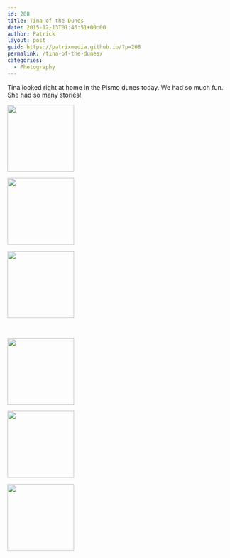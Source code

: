 ```yaml
---
id: 208
title: Tina of the Dunes
date: 2015-12-13T01:46:51+00:00
author: Patrick
layout: post
guid: https://patrixmedia.github.io/?p=208
permalink: /tina-of-the-dunes/
categories:
  - Photography
---
```

Tina looked right at home in the Pismo dunes today. We had so much fun. She had so many stories!

<div id='gallery-5' class='gallery galleryid-208 gallery-columns-3 gallery-size-thumbnail'>
  <dl class='gallery-item'>
    <dt class='gallery-icon portrait'>
      <a href='https://patrixmedia.github.io/wp-content/uploads/2015/12/tina-3.jpg'><img width="150" height="150" src="https://patrixmedia.github.io/wp-content/uploads/2015/12/tina-3-150x150.jpg" class="attachment-thumbnail size-thumbnail" alt="" srcset="https://patrixmedia.github.io/wp-content/uploads/2015/12/tina-3-150x150.jpg 150w, https://patrixmedia.github.io/wp-content/uploads/2015/12/tina-3-180x180.jpg 180w, https://patrixmedia.github.io/wp-content/uploads/2015/12/tina-3-300x300.jpg 300w" sizes="(max-width: 150px) 100vw, 150px" /></a>
    </dt>
  </dl>
  
  <dl class='gallery-item'>
    <dt class='gallery-icon portrait'>
      <a href='https://patrixmedia.github.io/wp-content/uploads/2015/12/tina-fix.jpg'><img width="150" height="150" src="https://patrixmedia.github.io/wp-content/uploads/2015/12/tina-fix-150x150.jpg" class="attachment-thumbnail size-thumbnail" alt="" srcset="https://patrixmedia.github.io/wp-content/uploads/2015/12/tina-fix-150x150.jpg 150w, https://patrixmedia.github.io/wp-content/uploads/2015/12/tina-fix-180x180.jpg 180w, https://patrixmedia.github.io/wp-content/uploads/2015/12/tina-fix-300x300.jpg 300w" sizes="(max-width: 150px) 100vw, 150px" /></a>
    </dt>
  </dl>
  
  <dl class='gallery-item'>
    <dt class='gallery-icon portrait'>
      <a href='https://patrixmedia.github.io/wp-content/uploads/2015/12/tina-6.jpg'><img width="150" height="150" src="https://patrixmedia.github.io/wp-content/uploads/2015/12/tina-6-150x150.jpg" class="attachment-thumbnail size-thumbnail" alt="" srcset="https://patrixmedia.github.io/wp-content/uploads/2015/12/tina-6-150x150.jpg 150w, https://patrixmedia.github.io/wp-content/uploads/2015/12/tina-6-180x180.jpg 180w, https://patrixmedia.github.io/wp-content/uploads/2015/12/tina-6-300x300.jpg 300w" sizes="(max-width: 150px) 100vw, 150px" /></a>
    </dt>
  </dl>
  
  <br style="clear: both" />
  
  <dl class='gallery-item'>
    <dt class='gallery-icon portrait'>
      <a href='https://patrixmedia.github.io/wp-content/uploads/2015/12/tina-12.jpg'><img width="150" height="150" src="https://patrixmedia.github.io/wp-content/uploads/2015/12/tina-12-150x150.jpg" class="attachment-thumbnail size-thumbnail" alt="" srcset="https://patrixmedia.github.io/wp-content/uploads/2015/12/tina-12-150x150.jpg 150w, https://patrixmedia.github.io/wp-content/uploads/2015/12/tina-12-180x180.jpg 180w, https://patrixmedia.github.io/wp-content/uploads/2015/12/tina-12-300x300.jpg 300w" sizes="(max-width: 150px) 100vw, 150px" /></a>
    </dt>
  </dl>
  
  <dl class='gallery-item'>
    <dt class='gallery-icon portrait'>
      <a href='https://patrixmedia.github.io/wp-content/uploads/2015/12/tina-11.jpg'><img width="150" height="150" src="https://patrixmedia.github.io/wp-content/uploads/2015/12/tina-11-150x150.jpg" class="attachment-thumbnail size-thumbnail" alt="" srcset="https://patrixmedia.github.io/wp-content/uploads/2015/12/tina-11-150x150.jpg 150w, https://patrixmedia.github.io/wp-content/uploads/2015/12/tina-11-180x180.jpg 180w, https://patrixmedia.github.io/wp-content/uploads/2015/12/tina-11-300x300.jpg 300w" sizes="(max-width: 150px) 100vw, 150px" /></a>
    </dt>
  </dl>
  
  <dl class='gallery-item'>
    <dt class='gallery-icon portrait'>
      <a href='https://patrixmedia.github.io/wp-content/uploads/2015/12/tina-10-1.jpg'><img width="150" height="150" src="https://patrixmedia.github.io/wp-content/uploads/2015/12/tina-10-1-150x150.jpg" class="attachment-thumbnail size-thumbnail" alt="" srcset="https://patrixmedia.github.io/wp-content/uploads/2015/12/tina-10-1-150x150.jpg 150w, https://patrixmedia.github.io/wp-content/uploads/2015/12/tina-10-1-180x180.jpg 180w, https://patrixmedia.github.io/wp-content/uploads/2015/12/tina-10-1-300x300.jpg 300w" sizes="(max-width: 150px) 100vw, 150px" /></a>
    </dt>
  </dl>
  
  <br style="clear: both" />
</div>